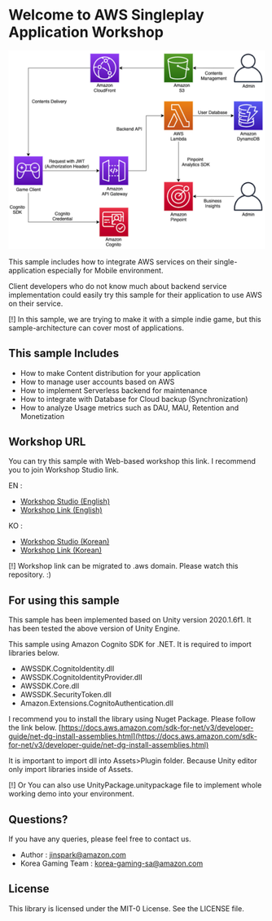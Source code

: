 # Welcome to AWS Singleplay Application Workshop

![Architecture](./architecture.png)

This sample includes how to integrate AWS services on their single-application especially for Mobile environment.

Client developers who do not know much about backend service implementation could easily try this sample for their application to use AWS on their service.

[!] In this sample, we are trying to make it with a simple indie game, but this sample-architecture can cover most of applications.

## This sample Includes

- How to make Content distribution for your application
- How to manage user accounts based on AWS
- How to implement Serverless backend for maintenance
- How to integrate with Database for Cloud backup (Synchronization)
- How to analyze Usage metrics such as DAU, MAU, Retention and Monetization

## Workshop URL

You can try this sample with Web-based workshop this link. I recommend you to join Workshop Studio link.

EN : 
- [Workshop Studio (English)](https://catalog.us-east-1.prod.workshops.aws/v2/workshops/73584592-51c4-43b3-9c25-53b1a8dcdbba/en-US/intro)
- [Workshop Link (English)](http://jinspark-game-starter-workshop.s3-website-us-east-1.amazonaws.com/en/)

KO : 
- [Workshop Studio (Korean)](https://catalog.us-east-1.prod.workshops.aws/v2/workshops/73584592-51c4-43b3-9c25-53b1a8dcdbba/ko-KR/intro)
- [Workshop Link (Korean)](http://jinspark-game-starter-workshop.s3-website-us-east-1.amazonaws.com/ko/)

[!] Workshop link can be migrated to .aws domain. Please watch this repository. :) 

## For using this sample

This sample has been implemented based on Unity version 2020.1.6f1.
It has been tested the above version of Unity Engine.

This sample using Amazon Cognito SDK for .NET.
It is required to import libraries below.

- AWSSDK.CognitoIdentity.dll
- AWSSDK.CognitoIdentityProvider.dll
- AWSSDK.Core.dll
- AWSSDK.SecurityToken.dll
- Amazon.Extensions.CognitoAuthentication.dll

I recommend you to install the library using Nuget Package. Please follow the link below.
[https://docs.aws.amazon.com/sdk-for-net/v3/developer-guide/net-dg-install-assemblies.html](https://docs.aws.amazon.com/sdk-for-net/v3/developer-guide/net-dg-install-assemblies.html)

It is important to import dll into Assets>Plugin folder. Because Unity editor only import libraries inside of Assets.

[!] Or You can also use UnityPackage.unitypackage file to implement whole working demo into your environment.

## Questions?

If you have any queries, please feel free to contact us.

- Author : jinspark@amazon.com
- Korea Gaming Team : korea-gaming-sa@amazon.com

## License

This library is licensed under the MIT-0 License. See the LICENSE file.
